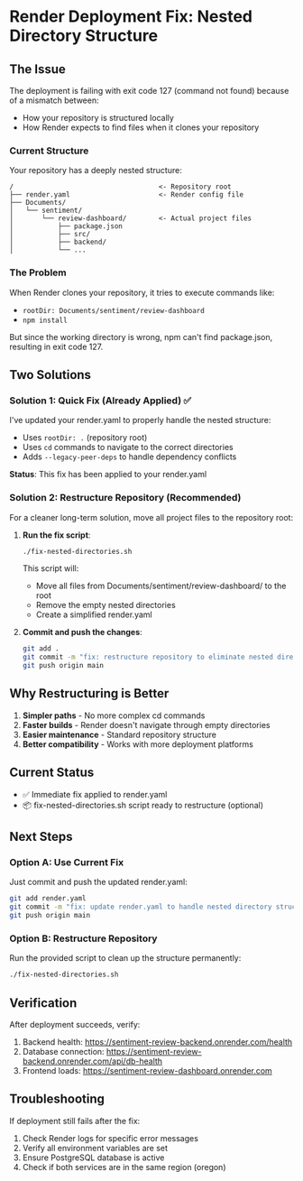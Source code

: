 # Render Deployment Fix: Nested Directory Structure

## The Issue

The deployment is failing with exit code 127 (command not found) because of a mismatch between:
- How your repository is structured locally
- How Render expects to find files when it clones your repository

### Current Structure
Your repository has a deeply nested structure:
```
/                                    <- Repository root
├── render.yaml                      <- Render config file
├── Documents/
│   └── sentiment/
│       └── review-dashboard/        <- Actual project files
│           ├── package.json
│           ├── src/
│           ├── backend/
│           └── ...
```

### The Problem
When Render clones your repository, it tries to execute commands like:
- `rootDir: Documents/sentiment/review-dashboard`
- `npm install`

But since the working directory is wrong, npm can't find package.json, resulting in exit code 127.

## Two Solutions

### Solution 1: Quick Fix (Already Applied) ✅

I've updated your render.yaml to properly handle the nested structure:
- Uses `rootDir: .` (repository root)
- Uses `cd` commands to navigate to the correct directories
- Adds `--legacy-peer-deps` to handle dependency conflicts

**Status**: This fix has been applied to your render.yaml

### Solution 2: Restructure Repository (Recommended)

For a cleaner long-term solution, move all project files to the repository root:

1. **Run the fix script**:
   ```bash
   ./fix-nested-directories.sh
   ```
   
   This script will:
   - Move all files from Documents/sentiment/review-dashboard/ to the root
   - Remove the empty nested directories
   - Create a simplified render.yaml

2. **Commit and push the changes**:
   ```bash
   git add .
   git commit -m "fix: restructure repository to eliminate nested directories"
   git push origin main
   ```

## Why Restructuring is Better

1. **Simpler paths** - No more complex cd commands
2. **Faster builds** - Render doesn't navigate through empty directories
3. **Easier maintenance** - Standard repository structure
4. **Better compatibility** - Works with more deployment platforms

## Current Status

- ✅ Immediate fix applied to render.yaml
- 📦 fix-nested-directories.sh script ready to restructure (optional)

## Next Steps

### Option A: Use Current Fix
Just commit and push the updated render.yaml:
```bash
git add render.yaml
git commit -m "fix: update render.yaml to handle nested directory structure"
git push origin main
```

### Option B: Restructure Repository
Run the provided script to clean up the structure permanently:
```bash
./fix-nested-directories.sh
```

## Verification

After deployment succeeds, verify:
1. Backend health: https://sentiment-review-backend.onrender.com/health
2. Database connection: https://sentiment-review-backend.onrender.com/api/db-health
3. Frontend loads: https://sentiment-review-dashboard.onrender.com

## Troubleshooting

If deployment still fails after the fix:
1. Check Render logs for specific error messages
2. Verify all environment variables are set
3. Ensure PostgreSQL database is active
4. Check if both services are in the same region (oregon)